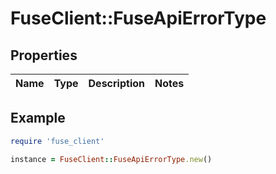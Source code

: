 # FuseClient::FuseApiErrorType

## Properties

| Name | Type | Description | Notes |
| ---- | ---- | ----------- | ----- |

## Example

```ruby
require 'fuse_client'

instance = FuseClient::FuseApiErrorType.new()
```

